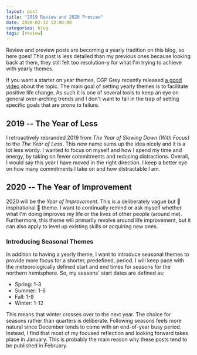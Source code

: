 ```yaml
---
layout: post
title: "2019 Review and 2020 Preview"
date: 2020-02-12 12:00:00
categories: blog
tags: [review]
---
```


Review and preview posts are becoming a yearly tradition on this blog, so here goes! This post is less detailed than my previous ones because looking back at them, they still felt too resolution-y for what I'm trying to achieve with yearly themes.

<!-- more -->

If you want a starter on year themes, CGP Grey recently released [a good video](https://www.youtube.com/watch?v=NVGuFdX5guE) about the topic. The main goal of setting yearly themes is to facilitate positive life change. As such it is one of several tools to keep an eye on general over-arching trends and I don't want to fall in the trap of setting specific goals that are prone to failure.

## 2019 -- The Year of Less

I retroactively rebranded 2019 from _The Year of Slowing Down (With Focus)_ to the _The Year of Less_. This new name sums up the idea nicely and it is a lot less wordy. I wanted to focus on myself and how I spend my time and energy, by taking on fewer commitments and reducing distractions. Overall, I would say this year I have moved in the right direction. I keep a better eye on how many commitments I take on and how distractable I am.

## 2020 -- The Year of Improvement

2020 will be the _Year of Improvement_. This is a deliberately vague but 🌈 inspirational 🌈 theme. I want to continually remind or ask myself whether what I'm doing improves my life or the lives of other people (around me). Furthermore, this theme will primarily revolve around life improvement, but it can also apply to level up existing skills or acquiring new ones.

### Introducing Seasonal Themes

In addition to having a yearly theme, I want to introduce seasonal themes to provide more focus for a shorter, predefined, period. I will keep pace with the meteorologically defined start and end times for seasons for the northern hemisphere. So, my seasons' start dates are defined as:

* Spring: 1-3
* Summer: 1-6
* Fall: 1-9
* Winter: 1-12

This means that winter crosses over to the next year. The choice for seasons rather than quarters is deliberate. Following seasons feels more natural since December tends to come with an end-of-year busy period. Instead, I find that most of my focused reflection and looking forward takes place in January. This is probably the main reason why these posts tend to be published in February.
